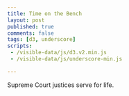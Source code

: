 ```yaml
---
title: Time on the Bench
layout: post
published: true
comments: false
tags: [d3, underscore]
scripts:
 - /visible-data/js/d3.v2.min.js
 - /visible-data/js/underscore-min.js

---
```

<style type="text/css">
#chart rect {
    stroke: white;
    fill: SteelBlue;
    shape-rendering: crispEdges;
}
#chart text {
    fill: white;
}
#chart .rule {
    shape-rendering: crispEdges;
    stroke: #ccc;
}

</style>

Supreme Court justices serve for life.

<div id="chart"> </div>

<script type="text/javascript">
var height = 20,
    width = d3.select('#chart').style('width'),
    url = "/visible-data/data/supremes.csv";

var x = d3.scale.linear()
    .range([0, width]);

var y = d3.scale.linear();

function plotAges(data) {
    // plot ages started and retired or died
}

function plotServed(data) {
    // plot time served as simple bars
    chart.selectAll('rect')
        .data(data);

    chart.enter()
        .append('rect');
}

var chart = d3.select('#chart').append('svg');

d3.csv(url, function(data) {
    window.data = data;
    _.each(data, function(d, i) {
        d.Born = +d.Born;
        d.Appointed = +d.Appointed;

        if (d.Terminated.match(/Present/i)) {
            d.Terminated = 2012;
        } else {
            d.Terminated = +d.Terminated;
        }

        d.Died ? d.Died = +d.Died : d.Died = null;

        d.Served = d.Terminated - d.Appointed;
        d['Starting Age'] = d.Appointed - d.Born;
    });

    chart.style('height', (data.length + 1) * height);

    x.domain([0, _.chain(data).pluck('Served').max().value()]);
    y.domain([0, data.length]).range([0, data.length * height]);

    chart.selectAll('rect')
        .data(data)
      .enter().append('rect')
        .attr('height', height)
        .attr('x', 0)
        .attr('y', function(d, i) { return y(i); })
        .attr('width', function(d) { return x(d.Served); });

    chart.selectAll('line')
        .data(d3.range(data.length + 1))
      .enter().append('line')
        .classed('rule', true)
        .attr('x1', 0)
        .attr('x2', width)
        .attr('y1', y)
        .attr('y2', y);
});
</script>